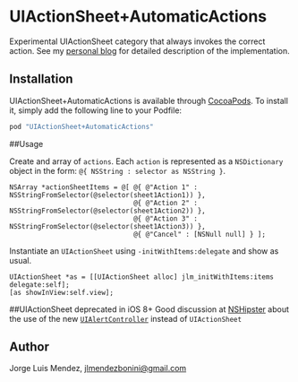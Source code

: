 # UIActionSheet+AutomaticActions
Experimental UIActionSheet category that always invokes the correct action. See my [personal blog](http://jlmendezbonini.com/2015/03/25/UIActionSheet+AutomaticActions.html) for detailed description of the implementation.

## Installation

UIActionSheet+AutomaticActions is available through [CocoaPods](http://cocoapods.org). To install
it, simply add the following line to your Podfile:

```ruby
pod "UIActionSheet+AutomaticActions"
```

##Usage

Create and array of `actions`. Each `action` is represented as a `NSDictionary` object in the form: `@{ NSString : selector as NSString }`.

```objc
NSArray *actionSheetItems = @[ @{ @"Action 1" : NSStringFromSelector(@selector(sheet1Action1)) },
                               @{ @"Action 2" : NSStringFromSelector(@selector(sheet1Action2)) },
                               @{ @"Action 3" : NSStringFromSelector(@selector(sheet1Action3)) },
                               @{ @"Cancel" : [NSNull null] } ];
```

Instantiate an `UIActionSheet` using `-initWithItems:delegate` and show as usual.

```objc
UIActionSheet *as = [[UIActionSheet alloc] jlm_initWithItems:items delegate:self];
[as showInView:self.view];
```

##UIActionSheet deprecated in iOS 8+
Good discussion at [NSHipster](http://nshipster.com/uialertcontroller/) about the use of the new [`UIAlertController`](https://developer.apple.com/library/ios/documentation/UIKit/Reference/UIAlertController_class/) instead of `UIActionSheet`


## Author

Jorge Luis Mendez, jlmendezbonini@gmail.com
